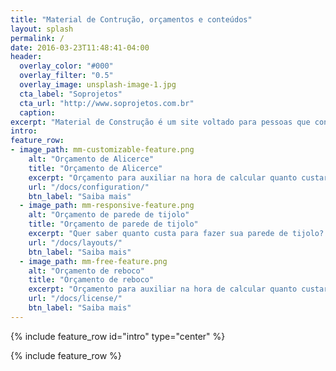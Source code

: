 ```yaml
---
title: "Material de Contrução, orçamentos e conteúdos"
layout: splash
permalink: /
date: 2016-03-23T11:48:41-04:00
header:
  overlay_color: "#000"
  overlay_filter: "0.5"
  overlay_image: unsplash-image-1.jpg
  cta_label: "Soprojetos"
  cta_url: "http://www.soprojetos.com.br"
  caption: 
excerpt: "Material de Construção é um site voltado para pessoas que constroem e precisam de respostas simples, rápidas e GRÁTIS para pequenos orçamentos, como orçamento de alicerce, orçamento de muro etc..."
intro: 
feature_row:
- image_path: mm-customizable-feature.png
    alt: "Orçamento de Alicerce"
    title: "Orçamento de Alicerce"
    excerpt: "Orçamento para auxiliar na hora de calcular quanto custará para fazer o seu alicerce"
    url: "/docs/configuration/"
    btn_label: "Saiba mais"
  - image_path: mm-responsive-feature.png
    alt: "Orçamento de parede de tijolo"
    title: "Orçamento de parede de tijolo"
    excerpt: "Quer saber quanto custa para fazer sua parede de tijolo? Veja GRÁTIS neste mini orçamento"
    url: "/docs/layouts/"
    btn_label: "Saiba mais"
  - image_path: mm-free-feature.png
    alt: "Orçamento de reboco"
    title: "Orçamento de reboco"
    excerpt: "Orçamento para auxiliar na hora de calcular quanto custará para fazer o reboco da sua parede"
    url: "/docs/license/"
    btn_label: "Saiba mais"
---
```


{% include feature_row id="intro" type="center" %}

{% include feature_row %}

